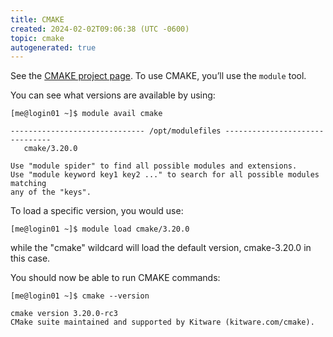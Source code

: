 ```yaml
---
title: CMAKE
created: 2024-02-02T09:06:38 (UTC -0600)
topic: cmake
autogenerated: true
---
```

<!-- This file was automatically generated. To edit, modify software_packages.yml . -->
See the [CMAKE project page](https://cmake.org/). To use CMAKE, you’ll use the `module` tool.

You can see what versions are available by using:
```
[me@login01 ~]$ module avail cmake

------------------------------ /opt/modulefiles -------------------------------
   cmake/3.20.0

Use "module spider" to find all possible modules and extensions.
Use "module keyword key1 key2 ..." to search for all possible modules matching
any of the "keys".
```

To load a specific version, you would use:
```
[me@login01 ~]$ module load cmake/3.20.0
```

while the "cmake" wildcard will load the default version, cmake-3.20.0 in this case.

You should now be able to run CMAKE commands:
```
[me@login01 ~]$ cmake --version
```
```
cmake version 3.20.0-rc3
CMake suite maintained and supported by Kitware (kitware.com/cmake).
```
